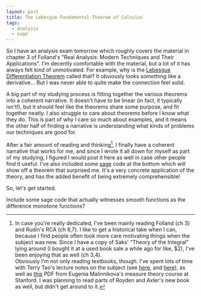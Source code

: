 ```yaml
---
layout: post
title: The Lebesgue Fundamental Theorem of Calculus
tags:
  - analysis
  - sage
---
```


So I have an analysis exam tomorrow which roughly covers the material in
chapter 3 of Folland's "Real Analysis: Modern Techniques and Their Applications".
I'm decently comfortable with the material, but a lot of it has always felt 
kind of unmotivated. For example, why is the [Lebesgue Differentiation Theorem][1]
called that? It obviously looks _something_ like a derivative... But I was 
never able to quite make the connection feel solid. 

A big part of my studying process is fitting together the various theorems
into a coherent narrative. It doesn't have to be linear 
(in fact, it typically isn't!), but it should feel like the theorems share
some purpose, and fit together neatly. 
I also struggle to care about theorems before I know what they do. This is
part of why I care so much about examples, and it means the other half of
finding a narrative is understanding what kinds of problems our techniques
are good for. 

After a fair amount of reading and thinking[^1], I finally have a coherent
narrative that works for me, and since I wrote it all down for myself
as part of my studying, I figured I would post it here as well in case
other people find it useful. I've also included some 
[sage](https://www.sagemath.org) code at the bottom which will show
off a theorem that surprised me. It's a very concrete application of
the theory, and has the added benefit of being extremely comprehensible!

[^1]:
    In case you're really dedicated, I've been mainly reading Folland (ch 3) 
    and Rudin's RCA (ch 6,7). I like to get a historical take when I can,
    because I find people often took more care motivating things when the 
    subject was new. Since I have a copy of Saks' "Theory of the Integral"
    lying around (I bought it at a used book sale a while ago for like, $2),
    I've been enjoying that as well (ch 3,4). <br>
    Obviously I'm not only reading textbooks, though. I've spent lots
    of time with Terry Tao's lecture notes on the subject 
    (see [here][4], and [here][2]), as well as 
    [this][3] PDF from Eugenia Malinnikova's measure theory course
    at Stanford. I was planning to read parts of Royden and Axler's new book
    as well, but didn't get around to it. 

So, let's get started.

Include some sage code that actually witnesses smooth functions as the
difference monotone functions?



[1]: https://en.wikipedia.org/wiki/Lebesgue_differentiation_theorem
[2]: https://terrytao.wordpress.com/2009/01/04/245b-notes-1-signed-measures-and-the-radon-nikodym-lebesgue-theorem/
[3]: http://web.stanford.edu/~eugeniam/math205a/L3.pdf
[4]: https://terrytao.wordpress.com/2010/10/16/245a-notes-5-differentiation-theorems/
